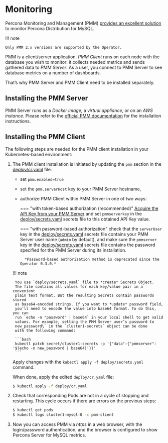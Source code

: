 # Monitoring

Percona Monitoring and Management (PMM) [provides an excellent
solution](https://www.percona.com/doc/percona-xtradb-cluster/LATEST/manual/monitoring.html#using-pmm)
to monitor Percona Distribution for MySQL.

!!! note

    Only PMM 2.x versions are supported by the Operator.

PMM is a client/server application. *PMM Client* runs on each node with the
database you wish to monitor: it collects needed metrics and sends gathered data
to *PMM Server*. As a user, you connect to PMM Server to see database metrics on
a number of dashboards.

That’s why PMM Server and PMM Client need to be installed separately.

## Installing the PMM Server

PMM Server runs as a *Docker image*, a *virtual appliance*, or on an *AWS instance*.
Please refer to the [official PMM documentation](https://www.percona.com/doc/percona-monitoring-and-management/2.x/setting-up/server/index.html)
for the installation instructions.

## Installing the PMM Client

The following steps are needed for the PMM client installation in your
Kubernetes-based environment:


1. The PMM client installation is initiated by updating the `pmm`
    section in the
    [deploy/cr.yaml](https://github.com/percona/percona-server-mysql-operator/blob/main/deploy/cr.yaml)
    file.

    * set `pmm.enabled=true`
    * set the `pmm.serverHost` key to your PMM Server hostname,
    * authorize PMM Client within PMM Server in one of two ways:

        === "with token-based authorization (recommended)"
            <a name="operator-monitoring-client-token"></a>
            [Acquire the API Key from your PMM Server](https://docs.percona.com/percona-monitoring-and-management/details/api.html#api-keys-and-authentication) and set ``pmmserverkey`` in the [deploy/secrets.yaml](https://github.com/percona/percona-server-mysql-operator/blob/main/deploy/secrets.yaml) secrets file to this obtained API Key value.

        === "with password-based authorization"
            check that the `serverUser` key in the [deploy/secrets.yaml](https://github.com/percona/percona-server-mysql-operator/blob/main/deploy/secrets.yaml) secrets file contains your PMM Server user name (`admin` by default), and make sure the `pmmserver` key in the [deploy/secrets.yaml](https://github.com/percona/percona-server-mysql-operator/blob/main/deploy/secrets.yaml) secrets file contains the password specified for the PMM Server during its installation.

            *Password-based authorization method is deprecated since the Operator 0.3.0.*

    !!! note

        You use `deploy/secrets.yaml` file to *create* Secrets Object.
        The file contains all values for each key/value pair in a convenient
        plain text format. But the resulting Secrets contain passwords stored
        as base64-encoded strings. If you want to *update* password field,
        you’ll need to encode the value into base64 format. To do this, you can
        run `echo -n "password" | base64` in your local shell to get valid
        values. For example, setting the PMM Server user’s password to
        new_password\` in the `cluster1-secrets` object can be done
        with the following command:

        ```bash
        kubectl patch secret/cluster1-secrets -p '{"data":{"pmmserver": '$(echo -n new_password | base64)'}}'
        ```

    Apply changes with the `kubectl apply -f deploy/secrets.yaml` command.

    When done, apply the edited `deploy/cr.yaml` file:

    ```bash
    $ kubectl apply -f deploy/cr.yaml
    ```

2. Check that corresponding Pods are not in a cycle of stopping and restarting.
    This cycle occurs if there are errors on the previous steps:

    ```bash
    $ kubectl get pods
    $ kubectl logs cluster1-mysql-0 -c pmm-client
    ```

3. Now you can access PMM via *https* in a web browser, with the
    login/password authentication, and the browser is configured to show
    Percona Server for MySQL metrics.
